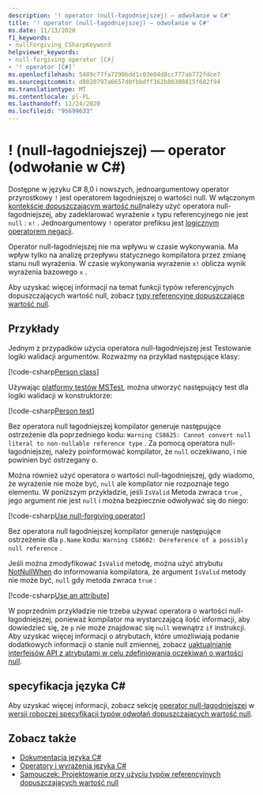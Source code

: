 ```yaml
---
description: '! operator (null-łagodniejszej) — odwołanie w C#'
title: '! operator (null-łagodniejszej) — odwołanie w C#'
ms.date: 11/13/2020
f1_keywords:
- nullForgiving_CSharpKeyword
helpviewer_keywords:
- null-forgiving operator [C#]
- '! operator [C#]'
ms.openlocfilehash: 5489c77fa7290bdd1c03e04d8cc777ab772fdce7
ms.sourcegitcommit: d8020797a6657d0fbbdff362b80300815f682f94
ms.translationtype: MT
ms.contentlocale: pl-PL
ms.lasthandoff: 11/24/2020
ms.locfileid: "95699633"
---
```

# <a name="-null-forgiving-operator-c-reference"></a>! (null-łagodniejszej) — operator (odwołanie w C#)

Dostępne w języku C# 8,0 i nowszych, jednoargumentowy operator przyrostkowy `!` jest operatorem łagodniejszej o wartości null. W włączonym [kontekście dopuszczającym wartość null](../../nullable-references.md#nullable-annotation-context)należy użyć operatora null-łagodniejszej, aby zadeklarować wyrażenie `x` typu referencyjnego nie jest `null` : `x!` . Jednoargumentowy `!` operator prefiksu jest [logicznym operatorem negacji](boolean-logical-operators.md#logical-negation-operator-).

Operator null-łagodniejszej nie ma wpływu w czasie wykonywania. Ma wpływ tylko na analizę przepływu statycznego kompilatora przez zmianę stanu null wyrażenia. W czasie wykonywania wyrażenie `x!` oblicza wynik wyrażenia bazowego `x` .

Aby uzyskać więcej informacji na temat funkcji typów referencyjnych dopuszczających wartość null, zobacz [typy referencyjne dopuszczające wartość null](../builtin-types/nullable-reference-types.md).

## <a name="examples"></a>Przykłady

Jednym z przypadków użycia operatora null-łagodniejszej jest Testowanie logiki walidacji argumentów. Rozważmy na przykład następujące klasy:

[!code-csharp[Person class](snippets/shared/NullForgivingOperator.cs#PersonClass)]

Używając [platformy testów MSTest](../../../core/testing/unit-testing-with-mstest.md), można utworzyć następujący test dla logiki walidacji w konstruktorze:

[!code-csharp[Person test](snippets/shared/NullForgivingOperator.cs#TestPerson)]

Bez operatora null łagodniejszej kompilator generuje następujące ostrzeżenie dla poprzedniego kodu: `Warning CS8625: Cannot convert null literal to non-nullable reference type` . Za pomocą operatora null-łagodniejszej, należy poinformować kompilator, że `null` oczekiwano, i nie powinien być ostrzegany o.

Można również użyć operatora o wartości null-łagodniejszej, gdy wiadomo, że wyrażenie nie może być, `null` ale kompilator nie rozpoznaje tego elementu. W poniższym przykładzie, jeśli `IsValid` Metoda zwraca `true` , jego argument nie jest `null` i można bezpiecznie odwoływać się do niego:

[!code-csharp[Use null-forgiving operator](snippets/shared/NullForgivingOperator.cs#UseNullForgiving)]

Bez operatora null łagodniejszej kompilator generuje następujące ostrzeżenie dla `p.Name` kodu: `Warning CS8602: Dereference of a possibly null reference` .

Jeśli można zmodyfikować `IsValid` metodę, można użyć atrybutu [NotNullWhen](xref:System.Diagnostics.CodeAnalysis.NotNullWhenAttribute) do informowania kompilatora, że argument `IsValid` metody nie może być, `null` gdy metoda zwraca `true` :

[!code-csharp[Use an attribute](snippets/shared/NullForgivingOperator.cs#UseAttribute)]

W poprzednim przykładzie nie trzeba używać operatora o wartości null-łagodniejszej, ponieważ kompilator ma wystarczającą ilość informacji, aby dowiedzieć się, że `p` nie może znajdować się `null` wewnątrz `if` instrukcji. Aby uzyskać więcej informacji o atrybutach, które umożliwiają podanie dodatkowych informacji o stanie null zmiennej, zobacz [uaktualnianie interfejsów API z atrybutami w celu zdefiniowania oczekiwań o wartości null](../attributes/nullable-analysis.md).

## <a name="c-language-specification"></a>specyfikacja języka C#

Aby uzyskać więcej informacji, zobacz sekcję [operator null-łagodniejszej](~/_csharplang/proposals/csharp-9.0/nullable-reference-types-specification.md#the-null-forgiving-operator) w [wersji roboczej specyfikacji typów odwołań dopuszczających wartość null](~/_csharplang/proposals/csharp-9.0/nullable-reference-types-specification.md).

## <a name="see-also"></a>Zobacz także

- [Dokumentacja języka C#](../index.md)
- [Operatory i wyrażenia języka C#](index.md)
- [Samouczek: Projektowanie przy użyciu typów referencyjnych dopuszczających wartość null](../../tutorials/nullable-reference-types.md)
